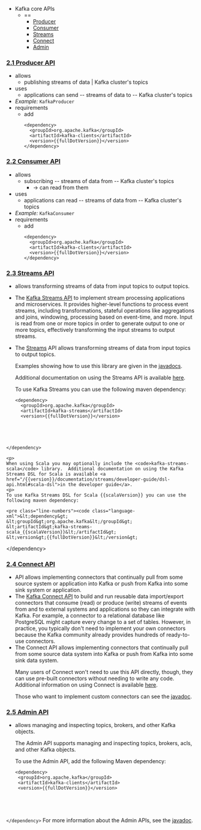 * Kafka core APIs
  * ==
    * <a href="#producerapi">Producer</a> 
    * <a href="#consumerapi">Consumer</a>
    * <a href="#streamsapi">Streams</a>
    * <a href="#connectapi">Connect</a>
    * <a href="#adminapi">Admin</a>

<h3 class="anchor-heading"><a id="producerapi" class="anchor-link"></a><a href="#producerapi">2.1 Producer API</a></h3>

* allows
  * publishing streams of data | Kafka cluster's topics
* uses 
  * applications can send -- streams of data to -- Kafka cluster's topics
* _Example:_ `KafkaProducer`
* requirements
  * add 
    ```
    <dependency>
      <groupId>org.apache.kafka</groupId>
      <artifactId>kafka-clients</artifactId>
      <version>{{fullDotVersion}}</version>
    </dependency>
    ```
    
<h3 class="anchor-heading"><a id="consumerapi" class="anchor-link"></a><a href="#consumerapi">2.2 Consumer API</a></h3>

* allows
  * subscribing -- streams of data from -- Kafka cluster's topics
    * -> can read from them
* uses
  * applications can read -- streams of data from -- Kafka cluster's topics
* _Example:_ `KafkaConsumer`
* requirements
  * add 
    ```
    <dependency>
      <groupId>org.apache.kafka</groupId>
      <artifactId>kafka-clients</artifactId>
      <version>{{fullDotVersion}}</version>
    </dependency>
    ```

<h3 class="anchor-heading"><a id="streamsapi" class="anchor-link"></a><a href="#streamsapi">2.3 Streams API</a></h3>

*  allows transforming streams of data from input topics to output topics.
* The <a href="/documentation/streams">Kafka Streams API</a> to implement stream processing applications and microservices. It provides higher-level functions to process event streams, including transformations, stateful operations like aggregations and joins, windowing, processing based on event-time, and more. Input is read from one or more topics in order to generate output to one or more topics, effectively transforming the input streams to output streams.
* 
	The <a href="/{{version}}/documentation/streams">Streams</a> API allows transforming streams of data from input topics to output topics.
	<p>
	Examples showing how to use this library are given in the
	<a href="/{{version}}/javadoc/index.html?org/apache/kafka/streams/KafkaStreams.html" title="Kafka {{dotVersion}} Javadoc">javadocs</a>.
	<p>
	Additional documentation on using the Streams API is available <a href="/{{version}}/documentation/streams">here</a>.
	<p>
	To use Kafka Streams you can use the following maven dependency:

	<pre class="line-numbers"><code class="language-xml">&lt;dependency&gt;
	&lt;groupId&gt;org.apache.kafka&lt;/groupId&gt;
	&lt;artifactId&gt;kafka-streams&lt;/artifactId&gt;
	&lt;version&gt;{{fullDotVersion}}&lt;/version&gt;
&lt;/dependency&gt;</code></pre>

	<p>
	When using Scala you may optionally include the <code>kafka-streams-scala</code> library.  Additional documentation on using the Kafka Streams DSL for Scala is available <a href="/{{version}}/documentation/streams/developer-guide/dsl-api.html#scala-dsl">in the developer guide</a>.
	<p>
	To use Kafka Streams DSL for Scala {{scalaVersion}} you can use the following maven dependency:

	<pre class="line-numbers"><code class="language-xml">&lt;dependency&gt;
	&lt;groupId&gt;org.apache.kafka&lt;/groupId&gt;
	&lt;artifactId&gt;kafka-streams-scala_{{scalaVersion}}&lt;/artifactId&gt;
	&lt;version&gt;{{fullDotVersion}}&lt;/version&gt;
&lt;/dependency&gt;</code></pre>

<h3 class="anchor-heading"><a id="connectapi" class="anchor-link"></a><a href="#connectapi">2.4 Connect API</a></h3>

*  API allows implementing connectors that continually pull from some source system or application into Kafka or push from Kafka into some sink system or application.
* The <a href="/documentation.html#connect">Kafka Connect API</a> to build and run reusable data import/export connectors that consume (read) or produce (write) streams of events from and to external systems and applications so they can integrate with Kafka. For example, a connector to a relational database like PostgreSQL might capture every change to a set of tables. However, in practice, you typically don't need to implement your own connectors because the Kafka community already provides hundreds of ready-to-use connectors.
* 
	The Connect API allows implementing connectors that continually pull from some source data system into Kafka or push from Kafka into some sink data system.
	<p>
	Many users of Connect won't need to use this API directly, though, they can use pre-built connectors without needing to write any code. Additional information on using Connect is available <a href="/documentation.html#connect">here</a>.
	<p>
	Those who want to implement custom connectors can see the <a href="/{{version}}/javadoc/index.html?org/apache/kafka/connect" title="Kafka {{dotVersion}} Javadoc">javadoc</a>.
	<p>

<h3 class="anchor-heading"><a id="adminapi" class="anchor-link"></a><a href="#adminapi">2.5 Admin API</a></h3>

*  allows managing and inspecting topics, brokers, and other Kafka objects.

	The Admin API supports managing and inspecting topics, brokers, acls, and other Kafka objects.
	<p>
	To use the Admin API, add the following Maven dependency:
	<pre class="line-numbers"><code class="language-xml">&lt;dependency&gt;
	&lt;groupId&gt;org.apache.kafka&lt;/groupId&gt;
	&lt;artifactId&gt;kafka-clients&lt;/artifactId&gt;
	&lt;version&gt;{{fullDotVersion}}&lt;/version&gt;
&lt;/dependency&gt;</code></pre>
	For more information about the Admin APIs, see the <a href="/{{version}}/javadoc/index.html?org/apache/kafka/clients/admin/Admin.html" title="Kafka {{dotVersion}} Javadoc">javadoc</a>.
	<p>
